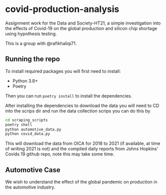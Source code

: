 # covid-production-analysis

Assignment work for the Data and Society-HT21, a simple investigation into the effects of Covid-19 on the global production and silicon chip shortage using hypothesis testing.

This is a group with @rafikhaliqi71.

## Running the repo

To install required packages you will first need to install:

- Python 3.8+
- Poetry

Then you can run ``poetry install`` to install the dependencies.

After installing the dependencies to download the data you will need to CD into the scrips dir and run the data collection scrips you can do this by

```bash
cd scraping_scripts
poetry shell
python automotive_data.py
python covid_data.py
```

This will download the data from OICA for 2018 to 2021 (if available, at time of writing 2021 is not) and the complied daily reports from Johns Hopkins' Covids 19 github repo, note this may take some time.

## Automotive Case

We wish to understand the effect of the global pandemic on production in the automotive industry.
